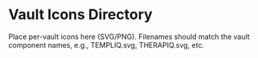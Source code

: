 # Vault Icons Directory
Place per-vault icons here (SVG/PNG). Filenames should match the vault component names, e.g., TEMPLIQ.svg, THERAPIQ.svg, etc.
